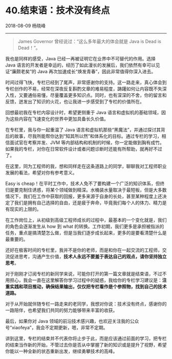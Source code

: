 # 40.结束语：技术没有终点

2018-08-09 杨晓峰

---

> James Governor 曾经说过：“这么多年最大的体会就是 Java is Dead is Dead！”。

我也是同样的感受，Java 已经一再被证明它在业界中不可替代的作用。选择 Java 语言的开发者是幸运的，经历了如此漫长的发展后，我们依然有幸可以见证“廉颇老矣”的 Java 再次加速成长“焕发青春”，因此非常值得你深入进去。

时间过得飞快，专栏已经到了尾声，非常感谢你的支持。这一路走来，真心体会到专栏创作的不易，经常在深夜反复斟酌文章的难易程度，踌躇如何让内容既不失深入性，又要通俗易懂，尽量覆盖更多知识点。同时，也有深深的不舍，你的留言和反馈，迸发出了知识的火花，也让我进一步感受到了专栏的价值所在。

回想最初我在专栏内容设计时，希望更侧重于 Java 语言和虚拟机的基础领域，因为这些内容在飞速变化的世界中更加具备长久价值。

在专栏里，我与你一起重温了 Java 语言和虚拟机那些“黑魔法”，并通过探讨其背后的故事，尽我所能帮你达到“知其所以然”和体系化的目标。通过专栏的学习，相信面试官在考察并发、JVM 等内部结构和机制的时候，你一定能做到胸有成竹。如果我的专栏，对你在日常软件设计或者问题诊断时还能有所帮助，就再好不过了。

在这里，同为工程师的我，想和同样走在这条道路上的同学，聊聊我对工程师职业发展的看法，希望对你有参考意义。

Easy is cheap！在平时工作中，技术人免不了要构建一个广泛的知识体系，但终归是要克制住诱惑，将某个领域做到精深。水桶装水量取决于最短板，但是大多数情况下，我们在工作中获取的回报，更多来源于自身的长处，甚至某种程度上还决定了我们是拥有自己选择的自由，还是疲于奔命，毕竟我们每个人的体力、精力是有现实的上限的。

在工作岗位上，从初级到高级工程师成长的过程中，最基本的一个变化就是，我们的角色会逐渐发生从 how 到 what 的转换。工作初期，我们更多是承担被指派的任务，重点是搞清楚怎么做，但是当我们逐步成长起来，更多的是要看清楚什么是最重要的。

还好在极客时间的专栏里，我并不是你的老师，而是和你在一起交流的工程师，交流促进思考，沟通产生价值，**技术人永远不要羞于表达自己的观点，请你坚持独立思考**。

对于刚刚才订阅专栏的新同学来说，可能你打开的第一篇文章就是结束语，不过不用担心，我会一直在这里解答你学习过程中的疑惑，我给你的专栏学习建议是：**注重实践和项目推动，确保结果输出，仅仅把专栏看作是个参照物，找到自己的技术道路。**

对于从开始就伴随专栏一路走来的老同学，我想对你说：技术没有终点，感谢你的一路陪伴，也希望我们共同的努力能够带来丰富的收获。

最后，如果你对 Java 领域的前沿技术感兴趣，也欢迎关注我的公众号“xiaofeya”，我会不定期更新，嗯，非常不定期。

讲到这里，专栏的结束并不代表你将止步于此，而是应该通过前面的学习，把专栏的结束当作新的开始，不管过去你是否从中掌握了新的知识或是提升了视野，希望你能以一种全新的状态重新出发，继续勇攀技术的高峰。